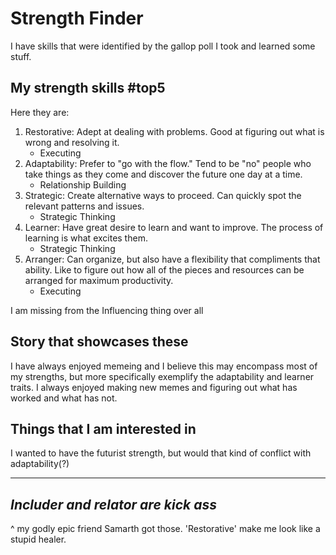 # Strength Finder

I have skills that were identified by the gallop poll I took and
learned some stuff.

## My strength skills #top5

Here they are:

 1. Restorative: Adept at dealing with problems. Good at figuring out
what is wrong and resolving it.
    + Executing
 2. Adaptability: Prefer to "go with the flow." Tend to be "no" people
who take things as they come and discover the future one day at a time.
    + Relationship Building
 3. Strategic: Create alternative ways to proceed. Can quickly spot the
relevant patterns and issues.
    + Strategic Thinking
 4. Learner: Have great desire to learn and want to improve. The process
of learning is what excites them.
    + Strategic Thinking
 5. Arranger: Can organize, but also have a flexibility that compliments
that ability. Like to figure out how all of the pieces and resources
can be arranged for maximum productivity.
    + Executing

I am missing from the Influencing thing over all

## Story that showcases these

I have always enjoyed memeing and I believe this may encompass most of
my strengths, but more specifically exemplify the adaptability and
learner traits. I always enjoyed making new memes and figuring out 
what has worked and what has not.


## Things that I am interested in

I wanted to have the futurist strength, but would that kind of conflict
with adaptability(?)

---
*Includer and relator are kick ass*
---
^ my godly epic friend Samarth got those. 'Restorative' make me look like a stupid healer.
